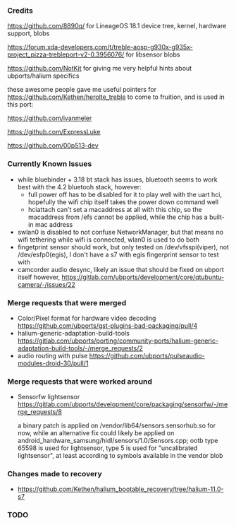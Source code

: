 ### Credits
https://github.com/8890q/ for LineageOS 18.1 device tree, kernel, hardware support, blobs

https://forum.xda-developers.com/t/treble-aosp-g930x-g935x-project_pizza-trebleport-v2-0.3956076/ for libsensor blobs

https://github.com/NotKit for giving me very helpful hints about ubports/halium specifics

these awesome people gave me useful pointers for https://github.com/Kethen/herolte_treble to come to fruition, and is used in this port:

https://github.com/ivanmeler

https://github.com/ExpressLuke

https://github.com/00p513-dev


### Currently Known Issues
- while bluebinder + 3.18 bt stack has issues, bluetooth seems to work best with the 4.2 bluetooh stack, however:
	- full power off has to be disabled for it to play well with the uart hci, hopefully the wifi chip itself takes the power down command well
	- hciattach can't set a macaddress at all with this chip, so the macaddress from /efs cannot be applied, while the chip has a built-in mac address
- swlan0 is disabled to not confuse NetworkManager, but that means no wifi tethering while wifi is connected, wlan0 is used to do both
- fingetprint sensor should work, but only tested on /dev/vfsspi(viper), not /dev/esfp0(egis), I don't have a s7 with egis fingerprint sensor to test with
- camcorder audio desync, likely an issue that should be fixed on ubport itself however, https://gitlab.com/ubports/development/core/qtubuntu-camera/-/issues/22

### Merge requests that were merged
- Color/Pixel format for hardware video decoding  https://github.com/ubports/gst-plugins-bad-packaging/pull/4
- halium-generic-adaptation-build-tools https://gitlab.com/ubports/porting/community-ports/halium-generic-adaptation-build-tools/-/merge_requests/2
- audio routing with pulse https://github.com/ubports/pulseaudio-modules-droid-30/pull/1

### Merge requests that were worked around
- Sensorfw lightsensor https://gitlab.com/ubports/development/core/packaging/sensorfw/-/merge_requests/8

	a binary patch is applied on /vendor/lib64/sensors.sensorhub.so for now, while an alternative fix could likely be applied on android_hardware_samsung/hidl/sensors/1.0/Sensors.cpp; ootb type 65598 is used for lightsensor, type 5 is used for "uncalibrated lightsensor", at least according to symbols available in the vendor blob

### Changes made to recovery
- https://github.com/Kethen/halium_bootable_recovery/tree/halium-11.0-s7

### TODO
